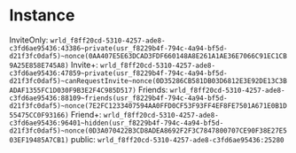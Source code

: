 # Instance

InviteOnly: `wrld_f8ff20cd-5310-4257-ade8-c3fd6ae95436:43386~private(usr_f8229b4f-794c-4a94-bf5d-d21f3fc0daf5)~nonce(0AA407E5E63DCAD3FDF660148A8E261A1AE36E7066C91EC1CB9A25E858E745A8)`
Invite+: `wrld_f8ff20cd-5310-4257-ade8-c3fd6ae95436:47859~private(usr_f8229b4f-794c-4a94-bf5d-d21f3fc0daf5)~canRequestInvite~nonce(0D35286CB581DB03D6812E3E92DE13C3BADAF1355FC1D030F9B3E2F4C985D517)`
Friends: `wrld_f8ff20cd-5310-4257-ade8-c3fd6ae95436:88109~friends(usr_f8229b4f-794c-4a94-bf5d-d21f3fc0daf5)~nonce(7E2FC1233407594AA0FFD0CF53F93FF4EF8FE7501A671E0B1D55475CC0F93166)`
Friend+: `wrld_f8ff20cd-5310-4257-ade8-c3fd6ae95436:96401~hidden(usr_f8229b4f-794c-4a94-bf5d-d21f3fc0daf5)~nonce(0D3A070422B3CD8ADEA8692F2F3C7847800707CE90F38E27E503EF19485A7CB1)`
public: `wrld_f8ff20cd-5310-4257-ade8-c3fd6ae95436:25280`

